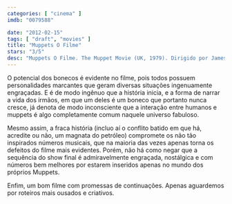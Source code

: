 ```yaml
---
categories: [ "cinema" ]
imdb: "0079588"

date: "2012-02-15"
tags: [ "draft", "movies" ]
title: "Muppets O Filme"
stars: "3/5"
desc: "Muppets O Filme. The Muppet Movie (UK, 1979). Dirigido por James Frawley. Escrito por Jack Burns, Jerry Juhl. Com Jim Henson, Frank Oz, Jerry Nelson, Richard Hunt, Dave Goelz, Charles Durning, Austin Pendleton, Edgar Bergen, Milton Berle."
---
```

O potencial dos bonecos é evidente no filme, pois todos possuem personalidades marcantes que geram diversas situações ingenuamente engraçadas. E é de modo ingênuo que a história inicia, e a forma de narrar a vida dos irmãos, em que um deles é um boneco que portanto nunca cresce, já denota de modo inconsciente que a interação entre humanos e muppets é algo completamente comum naquele universo fabuloso.

Mesmo assim, a fraca história (incluo aí o conflito batido em que há, acredite ou não, um magnata do petróleo) compromete os não tão inspirados números musicais, que na maioria das vezes apenas torna os defeitos do filme mais evidentes. Porém, não há como negar que a sequência do show final é admiravelmente engraçada, nostálgica e com números bem melhores por estarem inseridos apenas no mundo dos próprios Muppets.

Enfim, um bom filme com promessas de continuações. Apenas aguardemos por roteiros mais ousados e criativos.

